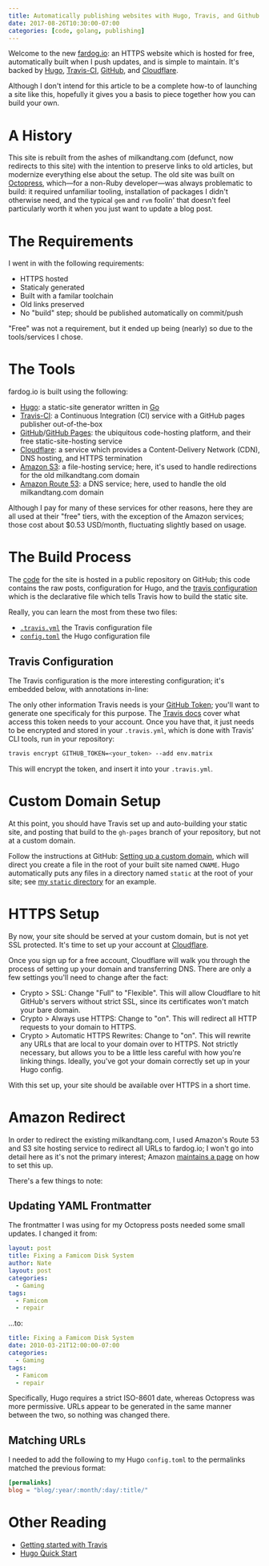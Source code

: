 ```yaml
---
title: Automatically publishing websites with Hugo, Travis, and Github
date: 2017-08-26T10:30:00-07:00
categories: [code, golang, publishing]
---
```


Welcome to the new [fardog.io][]: an HTTPS website which is hosted for free,
automatically built when I push updates, and is simple to maintain. It's backed
by [Hugo][], [Travis-CI][travis], [GitHub][], and [Cloudflare][].

Although I don't intend for this article to be a complete how-to of launching a
site like this, hopefully it gives you a basis to piece together how you can
build your own.

# A History

This site is rebuilt from the ashes of milkandtang.com (defunct, now redirects
to this site) with the intention to preserve links to old articles, but
modernize everything else about the setup. The old site was built on
[Octopress][], which—for a non-Ruby developer—was always problematic to build:
it required unfamiliar tooling, installation of packages I didn't otherwise
need, and the typical `gem` and `rvm` foolin' that doesn't feel particularly
worth it when you just want to update a blog post.

# The Requirements

I went in with the following requirements:

* HTTPS hosted
* Staticaly generated
* Built with a familar toolchain
* Old links preserved
* No "build" step; should be published automatically on commit/push

"Free" was not a requirement, but it ended up being (nearly) so due to the
tools/services I chose.

# The Tools

fardog.io is built using the following:

* [Hugo][]: a static-site generator written in [Go][]
* [Travis-CI][travis]: a Continuous Integration (CI) service with a GitHub
  pages publisher out-of-the-box
* [GitHub][]/[GitHub Pages][gh-pages]: the ubiquitous code-hosting platform,
  and their free static-site-hosting service
* [Cloudflare][]: a service which provides a Content-Delivery Network (CDN),
  DNS hosting, and HTTPS termination
* [Amazon S3][]: a file-hosting service; here, it's used to handle redirections
  for the old milkandtang.com domain
* [Amazon Route 53][]: a DNS service; here, used to handle the old
  milkandtang.com domain

Although I pay for many of these services for other reasons, here they are all
used at their "free" tiers, with the exception of the Amazon services; those
cost about $0.53 USD/month, fluctuating slightly based on usage.

# The Build Process

The [code][] for the site is hosted in a public repository on GitHub; this code
contains the raw posts, configuration for Hugo, and the [travis
configuration][travis-conf] which is the declarative file which tells Travis how
to build the static site.

Really, you can learn the most from these two files:

* [`.travis.yml`][travis-conf] the Travis configuration file
* [`config.toml`][hugo-conf] the Hugo configuration file

## Travis Configuration

The Travis configuration is the more interesting configuration; it's embedded
below, with annotations in-line:

<script src="https://gist.github.com/fardog/97abb2bc066cdeada5fbf9fb8e0ed079.js"></script>

The only other information Travis needs is your [GitHub Token][gh-token]; you'll
want to generate one specificaly for this purpose. The
[Travis docs][travis-gh-token] cover what access this token needs to your
account. Once you have that, it just needs to be encrypted and stored in your
`.travis.yml`, which is done with Travis' CLI tools, run in your repository:

```bash
travis encrypt GITHUB_TOKEN=<your_token> --add env.matrix
```

This will encrypt the token, and insert it into your `.travis.yml`.

# Custom Domain Setup

At this point, you should have Travis set up and auto-building your static
site, and posting that build to the `gh-pages` branch of your repository, but
not at a custom domain.

Follow the instructions at GitHub: [Setting up a custom domain][gh-domain],
which will direct you create a file in the root of your built site named
`CNAME`. Hugo automatically puts any files in a directory named `static` at the
root of your site; see [my `static` directory][fd-static] for an example.

# HTTPS Setup

By now, your site should be served at your custom domain, but is not yet SSL
protected. It's time to set up your account at [Cloudflare][].

Once you sign up for a free account, Cloudflare will walk you through the
process of setting up your domain and transferring DNS. There are only a few
settings you'll need to change after the fact:

* Crypto > SSL: Change "Full" to "Flexible". This will allow Cloudflare to hit
  GitHub's servers without strict SSL, since its certificates won't match your
  bare domain.
* Crypto > Always use HTTPS: Change to "on". This will redirect all HTTP
  requests to your domain to HTTPS.
* Crypto > Automatic HTTPS Rewrites: Change to "on". This will rewrite any URLs
  that are local to your domain over to HTTPS. Not strictly necessary, but
  allows you to be a little less careful with how you're linking things.
  Ideally, you've got your domain correctly set up in your Hugo config.

With this set up, your site should be available over HTTPS in a short time.

# Amazon Redirect

In order to redirect the existing milkandtang.com, I used Amazon's Route 53 and
S3 site hosting service to redirect all URLs to fardog.io; I won't go into
detail here as it's not the primary interest; Amazon
[maintains a page][s3-redir] on how to set this up.

There's a few things to note:

## Updating YAML Frontmatter

The frontmatter I was using for my Octopress posts needed some small updates. I
changed it from:

```yaml
layout: post
title: Fixing a Famicom Disk System
author: Nate
layout: post
categories:
  - Gaming
tags:
  - Famicom
  - repair
```

…to:

```yaml
title: Fixing a Famicom Disk System
date: 2010-03-21T12:00:00-07:00
categories:
  - Gaming
tags:
  - Famicom
  - repair
```

Specifically, Hugo requires a strict ISO-8601 date, whereas Octopress was more
permissive. URLs appear to be generated in the same manner between the two, so
nothing was changed there.

## Matching URLs

I needed to add the following to my Hugo `config.toml` to the permalinks matched
the previous format:

```toml
[permalinks]
blog = "blog/:year/:month/:day/:title/"
```

# Other Reading

* [Getting started with Travis](https://docs.travis-ci.com/user/getting-started/)
* [Hugo Quick Start](https://gohugo.io/getting-started/quick-start/)

[fardog.io]: https://fardog.io/
[Hugo]: https://gohugo.io/
[travis]: https://travis-ci.org/
[GitHub]: https://github.com/
[Cloudflare]: https://www.cloudflare.com/
[Octopress]: http://octopress.org/
[gh-pages]: https://pages.github.com/
[gh-token]: https://github.com/settings/tokens
[Go]: https://golang.org/
[code]: https://github.com/fardog/fardog.io
[travis-conf]: https://github.com/fardog/fardog.io/blob/master/.travis.yml
[travis-gh-token]: https://docs.travis-ci.com/user/deployment/pages/
[hugo-conf]: https://github.com/fardog/fardog.io/blob/master/config.toml
[Amazon S3]: https://aws.amazon.com/s3/
[Amazon Route 53]: https://aws.amazon.com/route53/
[gh-domain]: https://help.github.com/articles/quick-start-setting-up-a-custom-domain/
[fd-static]: https://github.com/fardog/fardog.io/tree/master/static
[s3-redir]: https://docs.aws.amazon.com/AmazonS3/latest/dev/how-to-page-redirect.html
